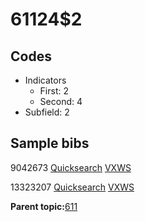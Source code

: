 # 61124$2

## Codes

-   Indicators
    -   First: 2
    -   Second: 4
-   Subfield: 2

## Sample bibs

9042673 [Quicksearch](https://search.library.yale.edu/catalog/9042673) [VXWS](http://prodorbis.library.yale.edu:7014/vxws/GetHoldingsService?bibId=9042673)

13323207 [Quicksearch](https://search.library.yale.edu/catalog/13323207) [VXWS](http://prodorbis.library.yale.edu:7014/vxws/GetHoldingsService?bibId=13323207)

**Parent topic:**[611](../../tags/611/611.md)

